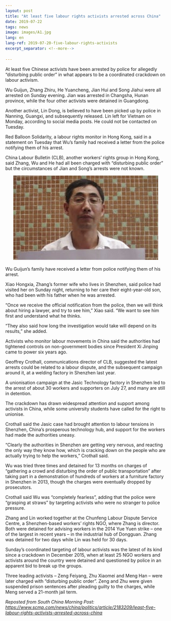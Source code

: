 ```yaml
---
layout: post
title: "At least five labour rights activists arrested across China"
date: 2019-07-22
tags: news
image: images/A1.jpg
lang: en
lang-ref: 2019-07-20-five-labour-rights-activists
excerpt_separator: <!--more-->

---
```


At least five Chinese activists have been arrested by police for allegedly “disturbing public order” in what appears to be a coordinated crackdown on labour activism.

Wu Guijun, Zhang Zhiru, He Yuancheng, Jian Hui and Song Jiahui were all arrested on Sunday evening. Jian was arrested in Changsha, Hunan province, while the four other activists were detained in Guangdong.

Another activist, Lin Dong, is believed to have been picked up by police in Nanning, Guangxi, and subsequently released. Lin left for Vietnam on Monday, according to social media posts. He could not be contacted on Tuesday.

Red Balloon Solidarity, a labour rights monitor in Hong Kong, said in a statement on Tuesday that Wu’s family had received a letter from the police notifying them of his arrest.

China Labour Bulletin (CLB), another workers’ rights group in Hong Kong, said Zhang, Wu and He had all been charged with “disturbing public order” but the circumstances of Jian and Song’s arrests were not known.

<div style="text-align:center"><img src="/images/A2.jpg" width="90%"/></div>
<br>Wu Guijun’s family have received a letter from police notifying them of his arrest.<br>


Xiao Hongxia, Zhang’s former wife who lives in Shenzhen, said police had visited her on Sunday night, returning to her care their eight-year-old son, who had been with his father when he was arrested.

“Once we receive the official notification from the police, then we will think about hiring a lawyer, and try to see him,” Xiao said. “We want to see him first and understand what he thinks.

“They also said how long the investigation would take will depend on its results,” she added.

Activists who monitor labour movements in China said the authorities had tightened controls on non-government bodies since President Xi Jinping came to power six years ago.

Geoffrey Crothall, communications director of CLB, suggested the latest arrests could be related to a labour dispute, and the subsequent campaign around it, at a welding factory in Shenzhen last year.

A unionisation campaign at the Jasic Technology factory in Shenzhen led to the arrest of about 30 workers and supporters on July 27, and many are still in detention.

The crackdown has drawn widespread attention and support among activists in China, while some university students have called for the right to unionise.

Crothall said the Jasic case had brought attention to labour tensions in Shenzhen, China’s prosperous technology hub, and support for the workers had made the authorities uneasy.

“Clearly the authorities in Shenzhen are getting very nervous, and reacting the only way they know how, which is cracking down on the people who are actually trying to help the workers,” Crothall said.

Wu was tried three times and detained for 13 months on charges of “gathering a crowd and disturbing the order of public transportation” after taking part in a demonstration of hundreds of workers at a furniture factory in Shenzhen in 2013, though the charges were eventually dropped by prosecutors.

Crothall said Wu was “completely fearless”, adding that the police were “grasping at straws” by targeting activists who were no stranger to police pressure.

Zhang and Lin worked together at the Chunfeng Labour Dispute Service Centre, a Shenzhen-based workers’ rights NGO, where Zhang is director. Both were detained for advising workers in the 2014 Yue Yuen strike – one of the largest in recent years – in the industrial hub of Dongguan. Zhang was detained for two days while Lin was held for 30 days.

Sunday’s coordinated targeting of labour activists was the latest of its kind since a crackdown in December 2015, when at least 25 NGO workers and activists around the country were detained and questioned by police in an apparent bid to break up the groups.

Three leading activists – Zeng Feiyang, Zhu Xiaomei and Meng Han – were later charged with “disturbing public order”. Zeng and Zhu were given suspended prison sentences after pleading guilty to the charges, while Meng served a 21-month jail term.

<em>Reposted from South China Morning Post: <https://www.scmp.com/news/china/politics/article/2183209/least-five-labour-rights-activists-arrested-across-china></em>
